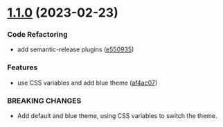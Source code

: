 # [1.1.0](https://github.com/jeffwcx/post.css/compare/v1.0.3...v1.1.0) (2023-02-23)


### Code Refactoring

* add semantic-release plugins ([e550935](https://github.com/jeffwcx/post.css/commit/e550935c28cc99f4a806ccde4d7e3181e7d39b45))


### Features

* use CSS variables and add blue theme ([af4ac07](https://github.com/jeffwcx/post.css/commit/af4ac07b84b9e47299564b5537860880eb615d21))


### BREAKING CHANGES

* Add default and blue theme, using CSS variables to switch the theme.

